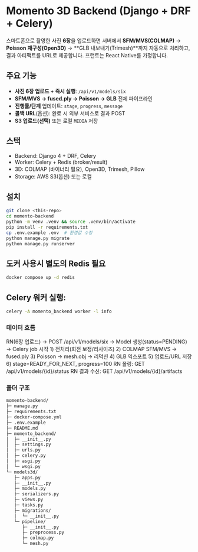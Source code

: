 # Momento 3D Backend (Django + DRF + Celery)

스마트폰으로 촬영한 사진 **6장**을 업로드하면 서버에서 **SFM/MVS(COLMAP)** → **Poisson 재구성(Open3D)** → **GLB 내보내기(Trimesh)**까지 자동으로 처리하고, 결과 아티팩트를 URL로 제공합니다. 프런트는 React Native를 가정합니다.

## 주요 기능
- **사진 6장 업로드 + 즉시 실행**: `/api/v1/models/six`
- **SFM/MVS → fused.ply → Poisson → GLB** 전체 파이프라인
- **진행률/단계** 업데이트: `stage`, `progress`, `message`
- **콜백 URL**(옵션): 완료 시 외부 서비스로 결과 POST
- **S3 업로드(선택)** 또는 로컬 `MEDIA` 저장

## 스택
- Backend: Django 4 + DRF, Celery
- Worker: Celery + Redis (broker/result)
- 3D: COLMAP (바이너리 필요), Open3D, Trimesh, Pillow
- Storage: AWS S3(옵션) 또는 로컬

## 설치
```bash
git clone <this-repo>
cd momento-backend
python -m venv .venv && source .venv/bin/activate
pip install -r requirements.txt
cp .env.example .env  # 환경값 수정
python manage.py migrate
python manage.py runserver
```

## 도커 사용시 별도의 Redis 필요
```bash
docker compose up -d redis
```

## Celery 워커 실행:
```bash
celery -A momento_backend worker -l info
```

### 데이터 흐름
RN(6장 업로드)
  → POST /api/v1/models/six
    → Model 생성(status=PENDING)
    → Celery job 시작
      1) 전처리(회전 보정/리사이즈)
      2) COLMAP SFM/MVS → fused.ply
      3) Poisson → mesh.obj → 리덕션
      4) GLB 익스포트
      5) 업로드/URL 저장
      6) stage=READY_FOR_NEXT, progress=100
  RN 폴링: GET /api/v1/models/{id}/status
  RN 결과 수신: GET /api/v1/models/{id}/artifacts

### 폴더 구조
```bash
momento-backend/
├─ manage.py
├─ requirements.txt
├─ docker-compose.yml
├─ .env.example
├─ README.md
├─ momento_backend/
│  ├─ __init__.py
│  ├─ settings.py
│  ├─ urls.py
│  ├─ celery.py
│  ├─ asgi.py
│  └─ wsgi.py
└─ models3d/
   ├─ apps.py
   ├─ __init__.py
   ├─ models.py
   ├─ serializers.py
   ├─ views.py
   ├─ tasks.py
   ├─ migrations/
   │  └─ __init__.py
   └─ pipeline/
      ├─ __init__.py
      ├─ preprocess.py
      ├─ colmap.py
      └─ mesh.py
```
